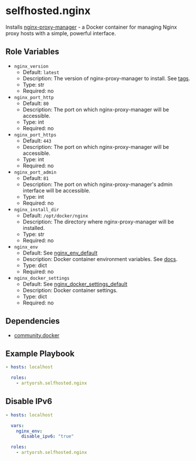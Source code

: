 # selfhosted.nginx

Installs [nginx-proxy-manager](https://github.com/NginxProxyManager/nginx-proxy-manager) - a Docker container for managing Nginx proxy hosts with a simple, powerful interface.

## Role Variables

- `nginx_version`
  - Default: `latest`
  - Description: The version of nginx-proxy-manager to install. See [tags](https://hub.docker.com/r/jc21/nginx-proxy-manager/tags).
  - Type: str
  - Required: no
- `nginx_port_http`
  - Default: `80`
  - Description: The port on which nginx-proxy-manager will be accessible.
  - Type: int
  - Required: no
- `nginx_port_https`
  - Default: `443`
  - Description: The port on which nginx-proxy-manager will be accessible.
  - Type: int
  - Required: no
- `nginx_port_admin`
  - Default: `81`
  - Description: The port on which nginx-proxy-manager's admin interface will be accessible.
  - Type: int
  - Required: no
- `nginx_install_dir`
  - Default: `/opt/docker/nginx`
  - Description: The directory where nginx-proxy-manager will be installed.
  - Type: str
  - Required: no
- `nginx_env`
  - Default: See [nginx_env_default](./vars/main.yml)
  - Description: Docker container environment variables. See [docs](https://nginxproxymanager.com/advanced-config/#advanced-configuration).
  - Type: dict
  - Required: no
- `nginx_docker_settings`
  - Default: See [nginx_docker_settings_default](./vars/main.yml)
  - Description: Docker container settings.
  - Type: dict
  - Required: no

## Dependencies

- [community.docker](https://docs.ansible.com/ansible/latest/collections/community/docker/index.html)

## Example Playbook

```yaml
- hosts: localhost

  roles:
    - artyorsh.selfhosted.nginx
``` 

## Disable IPv6

```yaml
- hosts: localhost

  vars:
    nginx_env:
      disable_ipv6: "true"

  roles:
    - artyorsh.selfhosted.nginx
```